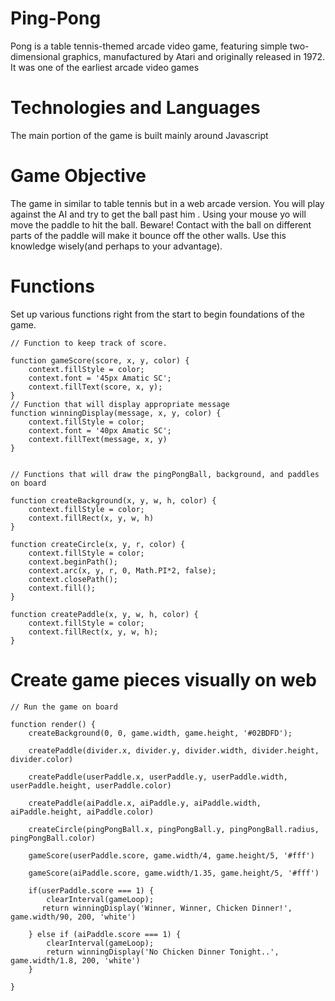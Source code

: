 # Ping-Pong

Pong is a table tennis-themed arcade video game, featuring simple two-dimensional graphics, manufactured by Atari and originally released in 1972. It was one of the earliest arcade video games

# Technologies and Languages

The main portion of the game is built mainly around Javascript

# Game Objective

The game in similar to table tennis but in a web arcade version. You will play against the AI and try to get the ball past him . Using your mouse yo will move the paddle to hit the ball. Beware! Contact with the ball on different parts of the paddle will make it bounce off the other walls. Use this knowledge wisely(and perhaps to your advantage).

# Functions 

Set up various functions right from the start to begin foundations of the game. 
```JS
// Function to keep track of score.

function gameScore(score, x, y, color) {
    context.fillStyle = color;
    context.font = '45px Amatic SC';
    context.fillText(score, x, y);
}
// Function that will display appropriate message
function winningDisplay(message, x, y, color) {
    context.fillStyle = color;
    context.font = '40px Amatic SC';
    context.fillText(message, x, y)
}


// Functions that will draw the pingPongBall, background, and paddles on board 

function createBackground(x, y, w, h, color) {
    context.fillStyle = color;
    context.fillRect(x, y, w, h)
}

function createCircle(x, y, r, color) {
    context.fillStyle = color;
    context.beginPath();
    context.arc(x, y, r, 0, Math.PI*2, false);
    context.closePath();
    context.fill();
}

function createPaddle(x, y, w, h, color) {
    context.fillStyle = color;
    context.fillRect(x, y, w, h);
}
```

# Create game pieces visually on web

```
// Run the game on board

function render() {
    createBackground(0, 0, game.width, game.height, '#02BDFD');

    createPaddle(divider.x, divider.y, divider.width, divider.height, divider.color)
    
    createPaddle(userPaddle.x, userPaddle.y, userPaddle.width, userPaddle.height, userPaddle.color)
    
    createPaddle(aiPaddle.x, aiPaddle.y, aiPaddle.width, aiPaddle.height, aiPaddle.color)
    
    createCircle(pingPongBall.x, pingPongBall.y, pingPongBall.radius, pingPongBall.color)

    gameScore(userPaddle.score, game.width/4, game.height/5, '#fff')

    gameScore(aiPaddle.score, game.width/1.35, game.height/5, '#fff')

    if(userPaddle.score === 1) {
        clearInterval(gameLoop);
       return winningDisplay('Winner, Winner, Chicken Dinner!', game.width/90, 200, 'white')
    
    } else if (aiPaddle.score === 1) {
        clearInterval(gameLoop);
        return winningDisplay('No Chicken Dinner Tonight..', game.width/1.8, 200, 'white')
    }

}
```
